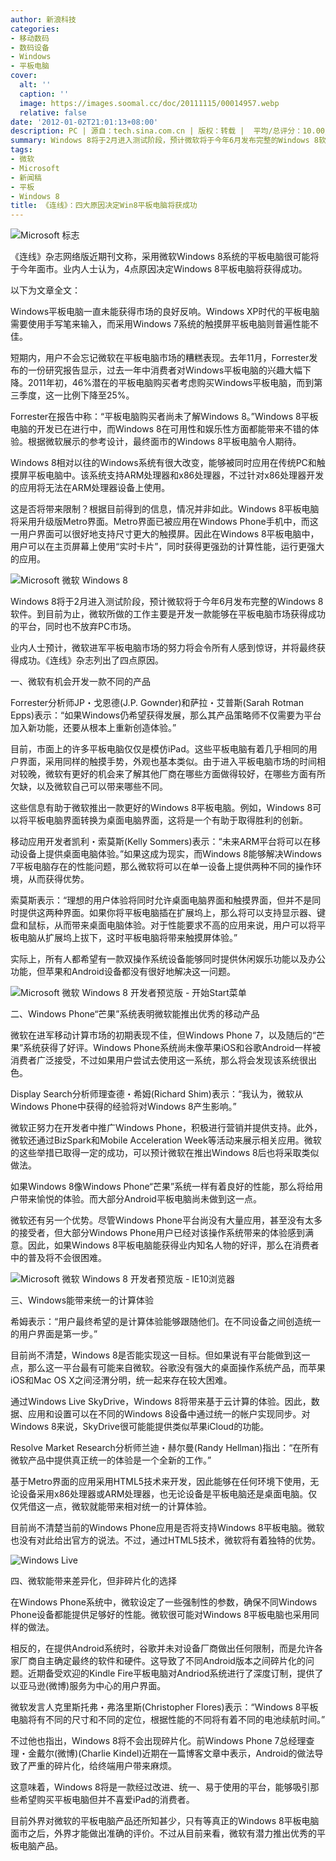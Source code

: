 ```yaml
---
author: 新浪科技
categories:
- 移动数码
- 数码设备
- Windows
- 平板电脑
cover:
  alt: ''
  caption: ''
  image: https://images.soomal.cc/doc/20111115/00014957.webp
  relative: false
date: '2012-01-02T21:01:13+08:00'
description: PC | 源自：tech.sina.com.cn | 版权：转载 |  平均/总评分：10.00/60
summary: Windows 8将于2月进入测试阶段，预计微软将于今年6月发布完整的Windows 8软件。到目前为止，微软所做的工作主要是开发一款能够在平板电脑市场获得成功的平台，同时也不放弃PC市场。业内人士预计，微软进军平板电脑市场的努力将会令所有人感到惊讶，并将最终获得成功。《连线》杂志列出了四点原因。
tags:
- 微软
- Microsoft
- 新闻稿
- 平板
- Windows 8
title: 《连线》：四大原因决定Win8平板电脑将获成功
---
```


![Microsoft 标志](https://images.soomal.cc/doc/20090820/00002607.webp)



《连线》杂志网络版近期刊文称，采用微软Windows 8系统的平板电脑很可能将于今年面市。业内人士认为，4点原因决定Windows 8平板电脑将获得成功。



以下为文章全文：



Windows平板电脑一直未能获得市场的良好反响。Windows XP时代的平板电脑需要使用手写笔来输入，而采用Windows 7系统的触摸屏平板电脑则普遍性能不佳。



短期内，用户不会忘记微软在平板电脑市场的糟糕表现。去年11月，Forrester发布的一份研究报告显示，过去一年中消费者对Windows平板电脑的兴趣大幅下降。2011年初，46%潜在的平板电脑购买者考虑购买Windows平板电脑，而到第三季度，这一比例下降至25%。



Forrester在报告中称：“平板电脑购买者尚未了解Windows 8。”Windows 8平板电脑的开发已在进行中，而Windows 8在可用性和娱乐性方面都能带来不错的体验。根据微软展示的参考设计，最终面市的Windows 8平板电脑令人期待。



Windows 8相对以往的Windows系统有很大改变，能够被同时应用在传统PC和触摸屏平板电脑中。该系统支持ARM处理器和x86处理器，不过针对x86处理器开发的应用将无法在ARM处理器设备上使用。



这是否将带来限制？根据目前得到的信息，情况并非如此。Windows 8平板电脑将采用升级版Metro界面。Metro界面已被应用在Windows Phone手机中，而这一用户界面可以很好地支持尺寸更大的触摸屏。因此在Windows 8平板电脑中，用户可以在主页屏幕上使用“实时卡片”，同时获得更强劲的计算性能，运行更强大的应用。



![Microsoft 微软 Windows 8](https://images.soomal.cc/doc/20111115/00014957.webp)



Windows 8将于2月进入测试阶段，预计微软将于今年6月发布完整的Windows 8软件。到目前为止，微软所做的工作主要是开发一款能够在平板电脑市场获得成功的平台，同时也不放弃PC市场。



业内人士预计，微软进军平板电脑市场的努力将会令所有人感到惊讶，并将最终获得成功。《连线》杂志列出了四点原因。



一、微软有机会开发一款不同的产品



Forrester分析师JP・戈恩德(J.P. Gownder)和萨拉・艾普斯(Sarah Rotman Epps)表示：“如果Windows仍希望获得发展，那么其产品策略师不仅需要为平台加入新功能，还要从根本上重新创造体验。”



目前，市面上的许多平板电脑仅仅是模仿iPad。这些平板电脑有着几乎相同的用户界面，采用同样的触摸手势，外观也基本类似。由于进入平板电脑市场的时间相对较晚，微软有更好的机会来了解其他厂商在哪些方面做得较好，在哪些方面有所欠缺，以及微软自己可以带来哪些不同。



这些信息有助于微软推出一款更好的Windows 8平板电脑。例如，Windows 8可以将平板电脑界面转换为桌面电脑界面，这将是一个有助于取得胜利的创新。



移动应用开发者凯利・索莫斯(Kelly Sommers)表示：“未来ARM平台将可以在移动设备上提供桌面电脑体验。”如果这成为现实，而Windows 8能够解决Windows 7平板电脑存在的性能问题，那么微软将可以在单一设备上提供两种不同的操作环境，从而获得优势。



索莫斯表示：“理想的用户体验将同时允许桌面电脑界面和触摸界面，但并不是同时提供这两种界面。如果你将平板电脑插在扩展坞上，那么将可以支持显示器、键盘和鼠标，从而带来桌面电脑体验。对于性能要求不高的应用来说，用户可以将平板电脑从扩展坞上拔下，这时平板电脑将带来触摸屏体验。”



实际上，所有人都希望有一款双操作系统设备能够同时提供休闲娱乐功能以及办公功能，但苹果和Android设备都没有很好地解决这一问题。



![Microsoft 微软 Windows 8 开发者预览版 - 开始Start菜单](https://images.soomal.cc/doc/20110914/00013441.webp)



二、Windows Phone“芒果”系统表明微软能推出优秀的移动产品



微软在进军移动计算市场的初期表现不佳，但Windows Phone 7，以及随后的“芒果”系统获得了好评。Windows Phone系统尚未像苹果iOS和谷歌Android一样被消费者广泛接受，不过如果用户尝试去使用这一系统，那么将会发现该系统很出色。



Display Search分析师理查德・希姆(Richard Shim)表示：“我认为，微软从Windows Phone中获得的经验将对Windows 8产生影响。”



微软正努力在开发者中推广Windows Phone，积极进行营销并提供支持。此外，微软还通过BizSpark和Mobile Acceleration Week等活动来展示相关应用。微软的这些举措已取得一定的成功，可以预计微软在推出Windows 8后也将采取类似做法。



如果Windows 8像Windows Phone“芒果”系统一样有着良好的性能，那么将给用户带来愉悦的体验。而大部分Android平板电脑尚未做到这一点。



微软还有另一个优势。尽管Windows Phone平台尚没有大量应用，甚至没有太多的接受者，但大部分Windows Phone用户已经对该操作系统带来的体验感到满意。因此，如果Windows 8平板电脑能获得业内知名人物的好评，那么在消费者中的普及将不会很困难。



![Microsoft 微软 Windows 8 开发者预览版 - IE10浏览器](https://images.soomal.cc/doc/20110914/00013440.webp)



三、Windows能带来统一的计算体验



希姆表示：“用户最终希望的是计算体验能够跟随他们。在不同设备之间创造统一的用户界面是第一步。”



目前尚不清楚，Windows 8是否能实现这一目标。但如果说有平台能做到这一点，那么这一平台最有可能来自微软。谷歌没有强大的桌面操作系统产品，而苹果iOS和Mac OS X之间泾渭分明，统一起来存在较大困难。



通过Windows Live SkyDrive，Windows 8将带来基于云计算的体验。因此，数据、应用和设置可以在不同的Windows 8设备中通过统一的帐户实现同步。对Windows 8来说，SkyDrive很可能能提供类似苹果iCloud的功能。



Resolve Market Research分析师兰迪・赫尔曼(Randy Hellman)指出：“在所有微软产品中提供真正统一的体验是一个全新的工作。”



基于Metro界面的应用采用HTML5技术来开发，因此能够在任何环境下使用，无论设备采用x86处理器或ARM处理器，也无论设备是平板电脑还是桌面电脑。仅仅凭借这一点，微软就能带来相对统一的计算体验。



目前尚不清楚当前的Windows Phone应用是否将支持Windows 8平板电脑。微软也没有对此给出官方的说法。不过，通过HTML5技术，微软将有着独特的优势。



![Windows Live](https://images.soomal.cc/doc/20100711/00006326.webp)



四、微软能带来差异化，但非碎片化的选择



在Windows Phone系统中，微软设定了一些强制性的参数，确保不同Windows Phone设备都能提供足够好的性能。微软很可能对Windows 8平板电脑也采用同样的做法。



相反的，在提供Android系统时，谷歌并未对设备厂商做出任何限制，而是允许各家厂商自主确定最终的软件和硬件。这导致了不同Android版本之间碎片化的问题。近期备受欢迎的Kindle Fire平板电脑对Andriod系统进行了深度订制，提供了以亚马逊(微博)服务为中心的用户界面。



微软发言人克里斯托弗・弗洛里斯(Christopher Flores)表示：“Windows 8平板电脑将有不同的尺寸和不同的定位，根据性能的不同将有着不同的电池续航时间。”



不过他也指出，Windows 8将不会出现碎片化。前Windows Phone 7总经理查理・金戴尔(微博)(Charlie Kindel)近期在一篇博客文章中表示，Android的做法导致了严重的碎片化，给终端用户带来麻烦。



这意味着，Windows 8将是一款经过改进、统一、易于使用的平台，能够吸引那些希望购买平板电脑但并不喜爱iPad的消费者。



目前外界对微软的平板电脑产品还所知甚少，只有等真正的Windows 8平板电脑面市之后，外界才能做出准确的评价。不过从目前来看，微软有潜力推出优秀的平板电脑产品。